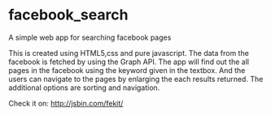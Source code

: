 facebook_search
===============

A simple web app for searching facebook pages

This is created using HTML5,css and pure javascript. 
The data from the facebook is fetched by using the Graph API.
The app will find out the all pages in the facebook using the keyword given in the textbox.
And the users can navigate to the pages by enlarging the each results returned. The additional options are sorting and navigation.

Check it on:
http://jsbin.com/fekit/
